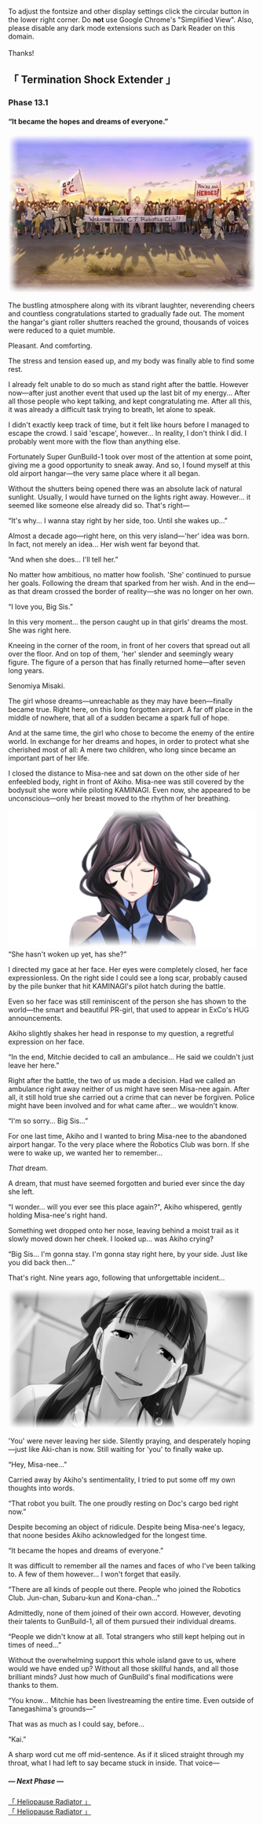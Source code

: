 <link rel="stylesheet" href="libs/fontawesome/css/fontawesome.min.css">
<link rel="stylesheet" href="libs/st-action-panel/st-action-panel.css">

<link rel="stylesheet" href="Phase 13.fonts.roboto.css">
<link rel="stylesheet" href="Phase 13.fonts.opensans.css">
<link rel="stylesheet" href="Phase 13.fonts.sourcesanspro.css">
<link rel="stylesheet" href="Phase 13.fonts.notosans.css">
<link rel="stylesheet" href="Phase 13.fonts.lato.css">
<link rel="stylesheet" href="Phase 13.fonts.ptsans.css">
<link rel="stylesheet" href="Phase 13.fonts.karla.css">
<link rel="stylesheet" href="Phase 13.fonts.berenis.css">
<link rel="stylesheet" href="Phase 13.fonts.futura.css">
<link rel="stylesheet" href="Phase 13.fonts.ao3.css">
<link rel="stylesheet" href="Phase 13.styles.story.general.css">
<link rel="stylesheet" href="Phase 13.styles.story.css">
<link rel="stylesheet" href="Phase 13.styles.twipo.css">
<link rel="stylesheet" href="Phase 13.styles.headers.css">
<link rel="stylesheet" href="Phase 13.styles.text.css">
<link rel="stylesheet" href="Phase 13.styles.actionpanel.css">
<link rel="stylesheet" href="Phase 13.styles.overlay.css">
<link rel="stylesheet" href="Phase 13.styles.responsive.css">

<div id="overlay" onclick="hideOverlay()"><div id="overlay-content"><p>To adjust the fontsize and other display settings click the circular button in the lower right corner. Do <b>not</b> use Google Chrome's "Simplified View". Also, please disable any dark mode extensions such as Dark Reader on this domain.<br><br>Thanks!</p></div></div>

<div id="actionpanel"></div>

<div class="story-text">

<div class="story-chapter-fadein story-chapter-fade"></div>
<div class="story-chapter-phase"></div>
<div class="story-chapter">

## 「 Termination Shock Extender 」
### Phase 13.1
#### “It became the hopes and dreams of everyone.”

<div class="story-chapter-text">

<div class="story-image"><img src="images/EV_ZZZ017A.PNG"></div>

<p class="text-lessmargintop">The bustling atmosphere along with its vibrant laughter, neverending cheers and countless congratulations started to gradually fade out. The moment the hangar's giant roller shutters reached the ground, thousands of voices were reduced to a quiet mumble.</p>

<div class="text-italic-bold">Pleasant. And comforting.</div>

The stress and tension eased up, and my body was finally able to find some rest.

I already felt unable to do so much as stand right after the battle. However now—after just another event that used up the last bit of my energy... After all those people who kept talking, and kept congratulating me. After all this, it was already a difficult task trying to breath, let alone to speak.

I didn't exactly keep track of time, but it felt like hours before I managed to escape the crowd. I said 'escape', however... In reality, I don't think I did. I probably went more with the flow than anything else.

Fortunately Super GunBuild-1 took over most of the attention at some point, giving me a good opportunity to sneak away. And so, I found myself at this old airport hangar—the very same place where it all began.

Without the shutters being opened there was an absolute lack of natural sunlight. Usually, I would have turned on the lights right away. However... it seemed like someone else already did so. That's right—

<div class="text-italic-quoted">“It's why... I wanna stay right by her side, too. Until she wakes up...”</div>

Almost a decade ago—right here, on this very island—'her' idea was born. In fact, not merely an idea... Her wish went far beyond that.

<div class="text-italic-quoted">“And when she does... I'll tell her.”</div>

No matter how ambitious, no matter how foolish. 'She' continued to pursue her goals. Following the dream that sparked from her wish. And in the end—as that dream crossed the border of reality—she was no longer on her own.

<div class="text-italic-quoted">“I love you, Big Sis.”</div>

In this very moment... the person caught up in that girls' dreams the most. She was right here.

Kneeing in the corner of the room, in front of her covers that spread out all over the floor. And on top of them, 'her' slender and seemingly weary figure. The figure of a person that has finally returned home—after seven long years.

<div class="text-italic-bold">Senomiya Misaki.</div>

The girl whose dreams—unreachable as they may have been—finally became true. Right here, on this long forgotten airport. A far off place in the middle of nowhere, that all of a sudden became a spark full of hope.

And at the same time, the girl who chose to become the enemy of the entire world. In exchange for her dreams and hopes, in order to protect what she cherished most of all: A mere two children, who long since became an important part of her life.

I closed the distance to <span id="misanee" class="text-glossary">Misa-nee</span> and sat down on the other side of her enfeebled body, right in front of Akiho. Misa-nee was still covered by the bodysuit she wore while piloting KAMINAGI. Even now, she appeared to be unconscious—only her breast moved to the rhythm of her breathing.

<div class="story-image"><img src="images/EV_MIS020D1_2.png"></div>

<div class="text-quoted">“She hasn't woken up yet, has she?”</div>

I directed my gace at her face. Her eyes were completely closed, her face expressionless. On the right side I could see a long scar, probably caused by the pile bunker that hit KAMINAGI's pilot hatch during the battle.

Even so her face was still reminiscent of the person she has shown to the world—the smart and beautiful PR-girl, that used to appear in ExCo's HUG announcements.

Akiho slightly shakes her head in response to my question, a regretful expression on her face.

<div class="text-quoted">“In the end, Mitchie decided to call an ambulance... He said we couldn't just leave her here.”</div>

Right after the battle, the two of us made a decision. Had we called an ambulance right away neither of us might have seen Misa-nee again. After all, it still hold true she carried out a crime that can never be forgiven. Police might have been involved and for what came after... we wouldn't know.

<div class="text-quoted">“I'm so sorry... Big Sis...”</div>

For one last time, Akiho and I wanted to bring Misa-nee to the abandoned airport hangar. To the very place where the Robotics Club was born. If she were to wake up, we wanted her to remember... 

<i>That</i> dream.

A dream, that must have seemed forgotten and buried ever since the day she left.

<span class="text-quoted-inline">“I wonder... will you ever see this place again?"</span>, Akiho whispered, gently holding Misa-nee's right hand.

Something wet dropped onto her nose, leaving behind a moist trail as it slowly moved down her cheek. I looked up... was Akiho crying?

<div class="text-quoted">“Big Sis... I'm gonna stay. I'm gonna stay right here, by your side. Just like you did back then...”</div>

That's right. Nine years ago, following that unforgettable incident...

<div class="story-image"><img src="images/EV_MIS015A.PNG"></div>

'You' were never leaving her side. Silently praying, and desperately hoping—just like Aki-chan is now. Still waiting for 'you' to finally wake up.

<div class="text-quoted">“Hey, Misa-nee...”</div>

Carried away by Akiho's sentimentality, I tried to put some off my own thoughts into words.

<div class="text-quoted">“That robot you built. The one proudly resting on Doc's cargo bed right now.”</div>

Despite becoming an object of ridicule. Despite being Misa-nee's legacy, that noone besides Akiho acknowledged for the longest time.

<div class="text-quoted">“It became the hopes and dreams of everyone.”</div>

It was difficult to remember all the names and faces of who I've been talking to. A few of them however... I won't forget that easily.

<div class="text-quoted">“There are all kinds of people out there. People who joined the Robotics Club. Jun-chan, Subaru-kun and Kona-chan..."</div> 

Admittedly, none of them joined of their own accord. However, devoting their talents to GunBuild-1, all of them pursued their individual dreams.

<div class="text-quoted">“People we didn't know at all. Total strangers who still kept helping out in times of need...”</div>

Without the overwhelming support this whole island gave to us, where would we have ended up? Without all those skillful hands, and all those brilliant minds? Just how much of GunBuild's final modifications were thanks to them.

<div class="text-quoted">“You know... Mitchie has been livestreaming the entire time. Even outside of Tanegashima's grounds—”</div>

That was as much as I could say, before...

<div class="text-quoted">“Kai.”</div>

A sharp word cut me off mid-sentence. As if it sliced straight through my throat, what I had left to say became stuck in inside. That voice—

</div>
</div>

<div class="story-chapter-fadeout story-chapter-fade"></div>


##### — Next Phase —
<div class="h5"><a href="Phase 13.2.html">「 Heliopause Radiator 」</a></div>
<div class="h5-white"><a href="Phase 13.2.html">「 Heliopause Radiator 」</a></div>

</div>

<script src="libs/popper.js"></script>
<script src="libs/tippy.js"></script>
<script src="libs/jquery.js"></script>
<script src="libs/st-action-panel/st-action-panel.js"></script>

<script src="Phase 13.scripts.glossary.js"></script>
<script src="Phase 13.scripts.actionpanel.js"></script>
<script src="Phase 13.scripts.zoom.js"></script>
<script src="Phase 13.scripts.overlay.js"></script>